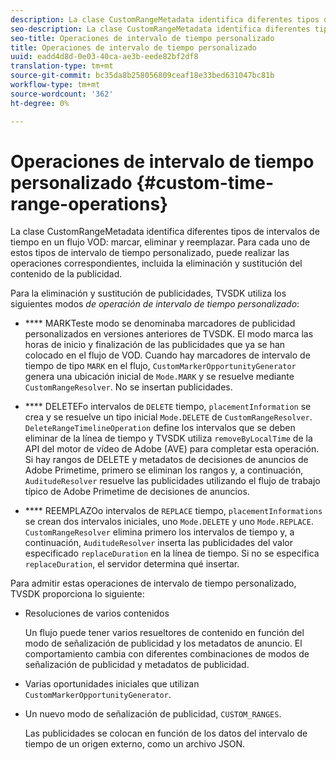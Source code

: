 ```yaml
---
description: La clase CustomRangeMetadata identifica diferentes tipos de intervalos de tiempo en una marca de flujo de VOD, eliminación y reemplazo. Para cada uno de estos tipos de intervalo de tiempo personalizado, puede realizar las operaciones correspondientes, incluida la eliminación y sustitución del contenido de la publicidad.
seo-description: La clase CustomRangeMetadata identifica diferentes tipos de intervalos de tiempo en una marca de flujo de VOD, eliminación y reemplazo. Para cada uno de estos tipos de intervalo de tiempo personalizado, puede realizar las operaciones correspondientes, incluida la eliminación y sustitución del contenido de la publicidad.
seo-title: Operaciones de intervalo de tiempo personalizado
title: Operaciones de intervalo de tiempo personalizado
uuid: eadd4d8d-0e03-40ca-ae3b-eede82bf2df8
translation-type: tm+mt
source-git-commit: bc35da8b258056809ceaf18e33bed631047bc81b
workflow-type: tm+mt
source-wordcount: '362'
ht-degree: 0%

---
```



# Operaciones de intervalo de tiempo personalizado {#custom-time-range-operations}

La clase CustomRangeMetadata identifica diferentes tipos de intervalos de tiempo en un flujo VOD: marcar, eliminar y reemplazar. Para cada uno de estos tipos de intervalo de tiempo personalizado, puede realizar las operaciones correspondientes, incluida la eliminación y sustitución del contenido de la publicidad.

<!--<a id="section_1323C0BAC259424C85A6ACFB48FE77EC"></a>-->

Para la eliminación y sustitución de publicidades, TVSDK utiliza los siguientes modos *de operación de intervalo de tiempo personalizado*:

* **** MARKTeste modo se denominaba marcadores de publicidad personalizados en versiones anteriores de TVSDK. El modo marca las horas de inicio y finalización de las publicidades que ya se han colocado en el flujo de VOD. Cuando hay marcadores de intervalo de tiempo de tipo `MARK` en el flujo, `CustomMarkerOpportunityGenerator` genera una ubicación inicial de `Mode.MARK` y se resuelve mediante `CustomRangeResolver`. No se insertan publicidades.

* **** DELETEFo intervalos de  `DELETE` tiempo,  `placementInformation` se crea y se resuelve un tipo inicial  `Mode.DELETE` de  `CustomRangeResolver`. `DeleteRangeTimelineOperation` define los intervalos que se deben eliminar de la línea de tiempo y TVSDK utiliza  `removeByLocalTime` de la API del motor de vídeo de Adobe (AVE) para completar esta operación. Si hay rangos de DELETE y metadatos de decisiones de anuncios de Adobe Primetime, primero se eliminan los rangos y, a continuación, `AuditudeResolver` resuelve las publicidades utilizando el flujo de trabajo típico de Adobe Primetime de decisiones de anuncios.

* **** REEMPLAZOo intervalos de  `REPLACE` tiempo,  `placementInformations` se crean dos intervalos iniciales, uno  `Mode.DELETE` y uno  `Mode.REPLACE`. `CustomRangeResolver` elimina primero los intervalos de tiempo y, a continuación,  `AuditudeResolver` inserta las publicidades del valor especificado  `replaceDuration` en la línea de tiempo. Si no se especifica `replaceDuration`, el servidor determina qué insertar.

Para admitir estas operaciones de intervalo de tiempo personalizado, TVSDK proporciona lo siguiente:

* Resoluciones de varios contenidos

   Un flujo puede tener varios resueltores de contenido en función del modo de señalización de publicidad y los metadatos de anuncio. El comportamiento cambia con diferentes combinaciones de modos de señalización de publicidad y metadatos de publicidad.
* Varias oportunidades iniciales que utilizan `CustomMarkerOpportunityGenerator`.
* Un nuevo modo de señalización de publicidad, `CUSTOM_RANGES`.

   Las publicidades se colocan en función de los datos del intervalo de tiempo de un origen externo, como un archivo JSON.